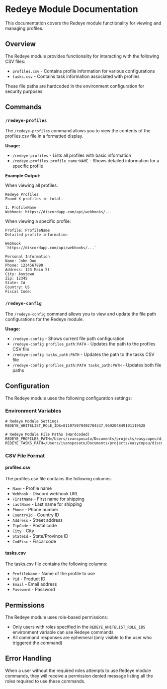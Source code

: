 # Redeye Module Documentation

This documentation covers the Redeye module functionality for viewing and managing profiles.

## Overview

The Redeye module provides functionality for interacting with the following CSV files:
- `profiles.csv` - Contains profile information for various configurations
- `tasks.csv` - Contains task information associated with profiles

These file paths are hardcoded in the environment configuration for security purposes.

## Commands

### `/redeye-profiles`

The `/redeye-profiles` command allows you to view the contents of the profiles.csv file in a formatted display.

**Usage:**
- `/redeye-profiles` - Lists all profiles with basic information
- `/redeye-profiles profile_name:NAME` - Shows detailed information for a specific profile

**Example Output:**

When viewing all profiles:
```
Redeye Profiles
Found X profiles in total.

1. ProfileName
Webhook: https://discordapp.com/api/webhooks/...
```

When viewing a specific profile:
```
Profile: ProfileName
Detailed profile information

Webhook
`https://discordapp.com/api/webhooks/...`

Personal Information
Name: John Doe
Phone: 1234567890
Address: 123 Main St
City: Anytown
Zip: 12345
State: CA
Country: US
Fiscal Code: 
```

### `/redeye-config`

The `/redeye-config` command allows you to view and update the file path configurations for the Redeye module.

**Usage:**
- `/redeye-config` - Shows current file path configuration
- `/redeye-config profiles_path:PATH` - Updates the path to the profiles CSV file
- `/redeye-config tasks_path:PATH` - Updates the path to the tasks CSV file
- `/redeye-config profiles_path:PATH tasks_path:PATH` - Updates both file paths

## Configuration

The Redeye module uses the following configuration settings:

### Environment Variables

```
# Redeye Module Settings
REDEYE_WHITELIST_ROLE_IDS=811975979492704337,969204849101119528

# Redeye Module File Paths (Hardcoded)
REDEYE_PROFILES_PATH=/Users/ivansposato/Documents/projects/easycopeu/discord/data/redeye/profiles.csv
REDEYE_TASKS_PATH=/Users/ivansposato/Documents/projects/easycopeu/discord/data/redeye/tasks.csv
```

### CSV File Format

#### profiles.csv

The profiles.csv file contains the following columns:
- `Name` - Profile name
- `Webhook` - Discord webhook URL
- `FirstName` - First name for shipping
- `LastName` - Last name for shipping
- `Phone` - Phone number
- `CountryId` - Country ID
- `Address` - Street address
- `ZipCode` - Postal code
- `City` - City
- `StateId` - State/Province ID
- `CodFisc` - Fiscal code

#### tasks.csv

The tasks.csv file contains the following columns:
- `ProfileName` - Name of the profile to use
- `Pid` - Product ID
- `Email` - Email address
- `Password` - Password

## Permissions

The Redeye module uses role-based permissions:
- Only users with roles specified in the `REDEYE_WHITELIST_ROLE_IDS` environment variable can use Redeye commands
- All command responses are ephemeral (only visible to the user who triggered the command)

## Error Handling

When a user without the required roles attempts to use Redeye module commands, they will receive a permission denied message listing all the roles required to use these commands. 